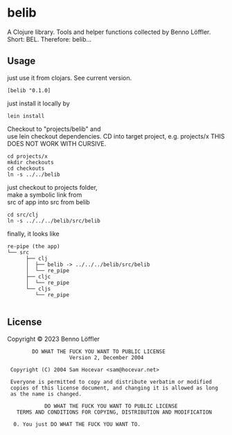 # belib

A Clojure library.
Tools and helper functions collected by 
Benno Löffler. Short: BEL. Therefore: belib...

## Usage

just use it from clojars. See current version.
```
[belib "0.1.0]
```

just install it locally by
```
lein install
```

Checkout to "projects/belib" and  
use lein checkout dependencies.
CD into target project, e.g. projects/x
THIS DOES NOT WORK WITH CURSIVE.
```
cd projects/x
mkdir checkouts
cd checkouts
ln -s ../../belib
```
just checkout to projects folder,  
make a symbolic link from  
src of app into src from belib
```
cd src/clj
ln -s ../../../belib/src/belib
```

finally, it looks like
```
re-pipe (the app)
└── src
      ├── clj
      │  ├── belib -> ../../../belib/src/belib
      │  └── re_pipe
      ├── cljc
      │  └── re_pipe
      └── cljs
         └── re_pipe
    
```

## License

Copyright © 2023 Benno Löffler

```
        DO WHAT THE FUCK YOU WANT TO PUBLIC LICENSE 
                    Version 2, December 2004 

 Copyright (C) 2004 Sam Hocevar <sam@hocevar.net> 

 Everyone is permitted to copy and distribute verbatim or modified 
 copies of this license document, and changing it is allowed as long 
 as the name is changed. 

            DO WHAT THE FUCK YOU WANT TO PUBLIC LICENSE 
   TERMS AND CONDITIONS FOR COPYING, DISTRIBUTION AND MODIFICATION 

  0. You just DO WHAT THE FUCK YOU WANT TO.
```
